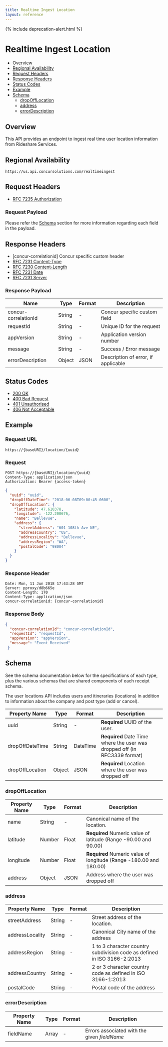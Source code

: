 ```yaml
---
title: Realtime Ingest Location
layout: reference
---
```


{% include deprecation-alert.html %}

# Realtime Ingest Location

* [Overview](#overview)
* [Regional Availability](#regional-availability)
* [Request Headers](#request-headers)
* [Response Headers](#response-headers)
* [Status Codes](#status-codes)
* [Example](#example)
* [Schema](#schema)
  * [dropOffLocation](#schema-dropOffLocation)
  * [address](#schema-address)
  * [errorDescription](#schema-errorDescription)

## <a name="overview"></a>Overview

This API provides an endpoint to ingest real time user location information from Rideshare Services.

## <a name="regional-availability"></a>Regional Availability

```
https://us.api.concursolutions.com/realtimeingest
```

## <a name="request-headers"></a>Request Headers

* [RFC 7235 Authorization](https://tools.ietf.org/html/rfc7235#section-4.2)

### Request Payload

Please refer the [Schema](#schema) section for more information regarding each field in the payload.

## <a name="response-headers"></a>Response Headers

* [concur-correlationid] Concur specific custom header
* [RFC 7231 Content-Type](https://tools.ietf.org/html/rfc7231#section-3.1.1.5)
* [RFC 7230 Content-Length](https://tools.ietf.org/html/rfc7230#section-3.3.2)
* [RFC 7231 Date](https://tools.ietf.org/html/rfc7231#section-7.1.1.2)
* [RFC 7231 Server](https://tools.ietf.org/html/rfc7231#section-7.4.2)

### Response Payload

Name|Type|Format|Description
---|---|---|---
concur-correlationId|String|-|Concur specific custom field
requestId|String|-|Unique ID for the request
appVersion|String|-|Application version number
message|String|-|Success / Error message
errorDescription|Object|JSON|Description of error, if applicable

## <a name="status-codes"></a>Status Codes

* [200 OK](https://tools.ietf.org/html/rfc7231#section-6.3.1)
* [400 Bad Request](https://tools.ietf.org/html/rfc7231#section-6.5.1)
* [401 Unauthorised](https://tools.ietf.org/html/rfc7235#section-3.1)
* [406 Not Acceptable](https://tools.ietf.org/html/rfc7231#section-6.5.6)

## <a name="example"></a>Example

### Request URL

```
https://{baseURI}/location/{uuid}
```

### Request

```
POST https://{baseURI}/location/{uuid}
Content-Type: application/json
Authorization: Bearer {access-token}
```

```json
{
  "uuid": "uuid",
  "dropOffDateTime": "2018-06-08T09:00:45-0600",
  "dropOffLocation": {
    "latitude": 47.610378,
    "longitude": -122.200676,
    "name": "Bellevue",
    "address": {
      "streetAddress": "601 108th Ave NE",
      "addressCountry": "US",
      "addressLocality": "Bellevue",
      "addressRegion": "WA",
      "postalCode": "98004"
    }
  }
}
```

### Response Header

```
Date: Mon, 11 Jun 2018 17:43:28 GMT
Server: pproxy/d8b665e
Content-Length: 170     
Content-Type: application/json
concur-correlationid: {concur-correlationid}
```

### Response Body
```json
{
  "concur-correlationId": "concur-correlationId",
  "requestId": "requestId",  
  "appVersion": "appVersion",                    
  "message": "Event Received"                          
 }                       
```

## <a name="schema"></a>Schema

See the schema documentation below for the specifications of each type, plus the various schemas that are shared components of each receipt schema.

The user locations API includes users and itineraries (locations) in addition to information about the company and post type (add or cancel).

Property Name|Type|Format|Description
---|---|---|---
uuid|String|-|**Required** UUID of the user.
dropOffDateTime|String|DateTime|**Required** Date Time where the user was dropped off (in RFC3339 format)
dropOffLocation|Object|JSON|**Required** Location where the user was dropped off

### <a name="schema-dropOffLocation"></a>dropOffLocation   

Property Name|Type|Format|Description
---|---|---|---
name|String|-|Canonical name of the location.
latitude|Number|Float|**Required** Numeric value of latitude (Range -90.00 and 90.00)
longitude|Number|Float|**Required** Numeric value of longitude (Range -180.00 and 180.00)
address|Object|JSON|Address where the user was dropped off

### <a name="schema-address"></a>address

Property Name|Type|Format|Description
---|---|---|---
streetAddress|String|-|Street address of the location.
addressLocality|String|-|Canonical City name of the address
addressRegion|String|-|1 to 3 character country subdivision code as defined in ISO 3166-2:2013
addressCountry|String|-|2 or 3 character country code as defined in ISO 3166-1:2013
postalCode|String|-|Postal code of the address

### <a name="schema-errorDescription"></a>errorDescription

Property Name|Type|Format|Description
---|---|---|---
fieldName|Array|-|Errors associated with the given *fieldName*
